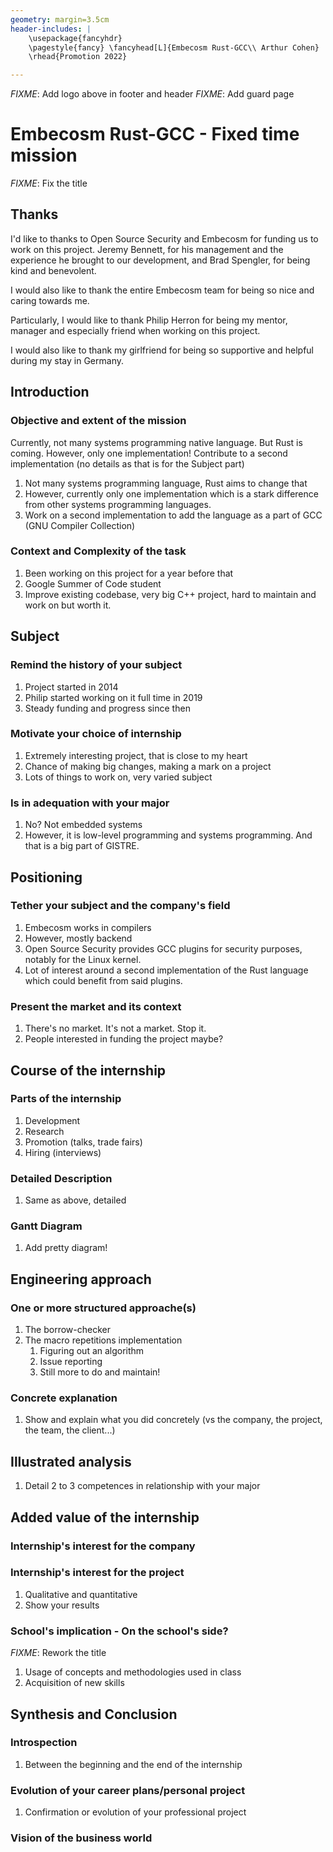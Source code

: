 ```yaml
---
geometry: margin=3.5cm
header-includes: |
    \usepackage{fancyhdr}
    \pagestyle{fancy} \fancyhead[L]{Embecosm Rust-GCC\\ Arthur Cohen}
    \rhead{Promotion 2022}

---
```


_FIXME_: Add logo above in footer and header
_FIXME_: Add guard page

# Embecosm Rust-GCC - Fixed time mission

_FIXME_: Fix the title

## Thanks

I'd like to thanks to Open Source Security and Embecosm for funding us to work on this project. Jeremy Bennett, for his management and the experience he brought to our development, and Brad Spengler, for being kind and benevolent.

I would also like to thank the entire Embecosm team for being so nice and caring towards me.

Particularly, I would like to thank Philip Herron for being my mentor, manager and especially friend when working on this project.

I would also like to thank my girlfriend for being so supportive and helpful during my stay in Germany.

## Introduction

### Objective and extent of the mission

Currently, not many systems programming native language. But Rust is coming. However, only one implementation! Contribute to a second implementation (no details as that is for the Subject part)

1. Not many systems programming language, Rust aims to change that
2. However, currently only one implementation which is a stark difference from other systems programming languages.
3. Work on a second implementation to add the language as a part of GCC (GNU Compiler Collection)

### Context and Complexity of the task

1. Been working on this project for a year before that
2. Google Summer of Code student
3. Improve existing codebase, very big C++ project, hard to maintain and work on but worth it.

## Subject

### Remind the history of your subject

1. Project started in 2014
2. Philip started working on it full time in 2019
3. Steady funding and progress since then

### Motivate your choice of internship

1. Extremely interesting project, that is close to my heart
2. Chance of making big changes, making a mark on a project
3. Lots of things to work on, very varied subject

### Is in adequation with your major

1. No? Not embedded systems
2. However, it is low-level programming and systems programming. And that is a big part of GISTRE.

## Positioning

### Tether your subject and the company's field

1. Embecosm works in compilers
2. However, mostly backend
3. Open Source Security provides GCC plugins for security purposes, notably for the Linux kernel.
4. Lot of interest around a second implementation of the Rust language which could benefit from said plugins.

### Present the market and its context

1. There's no market. It's not a market. Stop it.
2. People interested in funding the project maybe?
## Course of the internship

### Parts of the internship

1. Development
2. Research
3. Promotion (talks, trade fairs)
4. Hiring (interviews)

### Detailed Description

1. Same as above, detailed

### Gantt Diagram

1. Add pretty diagram!

## Engineering approach

### One or more structured approache(s)

1. The borrow-checker
2. The macro repetitions implementation
    1. Figuring out an algorithm
    2. Issue reporting
    3. Still more to do and maintain!

### Concrete explanation

1. Show and explain what you did concretely (vs the company, the project, the team, the client...)

## Illustrated analysis

1. Detail 2 to 3 competences in relationship with your major

## Added value of the internship

### Internship's interest for the company

### Internship's interest for the project

1. Qualitative and quantitative
2. Show your results

### School's implication - On the school's side?

_FIXME_: Rework the title

1. Usage of concepts and methodologies used in class
2. Acquisition of new skills

## Synthesis and Conclusion

### Introspection

1. Between the beginning and the end of the internship

### Evolution of your career plans/personal project

1. Confirmation or evolution of your professional project

### Vision of the business world
